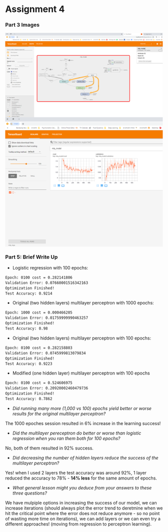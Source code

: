 # Assignment 4

### Part 3 Images
<img src="Graph.PNG" align="center" width=700>
<img src="Scalars.PNG" align="center" width=700>


### Part 5: Brief Write Up

  - Logistic regression with 100 epochs:
  ```sh
Epoch: 0100 cost = 0.282141806
Validation Error: 0.07660001516342163
Optimization Finished!
Test Accuracy: 0.9214
```
  - Original (two hidden layers) multilayer perceptron with 1000 epochs:
  ```sh
  Epoch: 1000 cost = 0.000466205
Validation Error: 0.01759999990463257
Optimization Finished!
Test Accuracy: 0.98
  ```
- Original (two hidden layers) multilayer perceptron with 100 epochs:
```sh
Epoch: 0100 cost = 0.282158803
Validation Error: 0.0745999813079834
Optimization Finished!
Test Accuracy: 0.9223
```
- Modified (one hidden layer) multilayer perceptron with 100 epochs
 ```sh
 Epoch: 0100 cost = 0.524606975
Validation Error: 0.20920002460479736
Optimization Finished!
Test Accuracy: 0.7862
  ```
  
- *Did running many more (1,000 vs 100) epochs yield better or worse results for the original multilayer perceptron?*

The 1000 epoches session resulted in 6% increase in the learning success!
- *Did the multilayer pereceptron do better or worse than logistic regression when you ran them both for 100 epochs?*

No, both of them resulted in 92% success.
- *Did decreasing the number of hidden layers reduce the success of the multilayer perceptron?*

Yes! when I used 2 layers the test accuracy was around 92%, 1 layer reduced the accuracy to 78% - **14% less** for the same amount of epochs.
- *What general lesson might you deduce from your answers to these three questions?*

We have mulpiple options in increasing the success of our model, we can increase iterations (should always plot the error trend to deretmine when we hit the critical point where the error does not reduce anymore - so no point of wasting more time on iterations), we can add layers or we can even try a different approaches! (moving from regression to perceptron learning).
